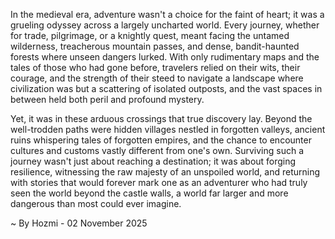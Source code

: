 
In the medieval era, adventure wasn't a choice for the faint of heart; it was a grueling odyssey across a largely uncharted world. Every journey, whether for trade, pilgrimage, or a knightly quest, meant facing the untamed wilderness, treacherous mountain passes, and dense, bandit-haunted forests where unseen dangers lurked. With only rudimentary maps and the tales of those who had gone before, travelers relied on their wits, their courage, and the strength of their steed to navigate a landscape where civilization was but a scattering of isolated outposts, and the vast spaces in between held both peril and profound mystery.

Yet, it was in these arduous crossings that true discovery lay. Beyond the well-trodden paths were hidden villages nestled in forgotten valleys, ancient ruins whispering tales of forgotten empires, and the chance to encounter cultures and customs vastly different from one's own. Surviving such a journey wasn't just about reaching a destination; it was about forging resilience, witnessing the raw majesty of an unspoiled world, and returning with stories that would forever mark one as an adventurer who had truly seen the world beyond the castle walls, a world far larger and more dangerous than most could ever imagine.

~ By Hozmi - 02 November 2025
